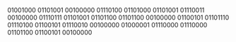 01001000 01101001 00100000 01110100 01101000 01101001 01110011 00100000 01110111 01101001 01101100 01101100 00100000 01100101 01101110 01110100 01100101 01110010 00100000 01000001 01110000 01110000 01101100 01100101 00100000

